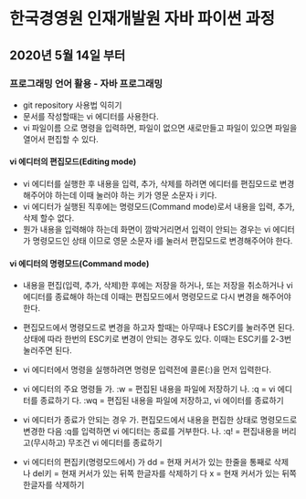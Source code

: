 # 한국경영원 인재개발원 자바 파이썬 과정

## 2020년 5월 14일 부터

### 프로그래밍 언어 활용 - 자바 프로그래밍

* git repository 사용법 익히기
* 문서를 작성할때는 vi 에디터를 사용한다.
* vi 파일이름 으로 명령을 입력하면, 파일이 없으면 새로만들고 파일이 있으면 파일을 열어서 편집할 수 있다.

#### vi 에디터의 편집모드(Editing mode)
* vi 에디터를 실행한 후 내용을 입력, 추가, 삭제를 하려면 에디터를 편집모드로 변경해주어야 하는데 이때 눌러야 하는 키가 영문 소문자 i 키다.
* vi 에디터가 실행된 직후에는 명령모드(Command mode)로서 내용을 입력, 추가, 삭제 할수 없다.
* 뭔가 내용을 입력해야 하는데 화면이 깜박거리면서 입력이 안되는 경우는 vi 에디터가 명령모드인 상태 이므로 영문 소문자 i를 눌러서 편집모드로 변경해주어야 한다.

#### vi 에디터의 명령모드(Command mode)
* 내용을 편집(입력, 추가, 삭제)한 후에는 저장을 하거나, 또는 저장을 취소하거나 vi 에디터를 종료해야 하는데 이때는 편집모드에서 명령모드로 다시 변경을 해주어야 한다.
* 편집모드에서 명령모드로 변경을 하고자 할때는 아무때나 ESC키를 눌러주면 된다. 상태에 따라 한번의 ESC키로 변경이 안되는 경우도 있다. 이때는 ESC키를 2-3번 눌러주면 된다.

* vi 에디터에서 명령을 실행하려면 명령문 입력전에 콜론(:)을 먼저 입력한다. 

* vi 에디터의 주요 명령들
가. :w    = 편집된 내용을 파일에 저장하기
나. :q    = vi 에디터를 종료하기
다. :wq   = 편집된 내용을 파일에 저장하고, vi 에이터를 종료하기

* vi 에디터가 종료가 안되는 경우
가. 편집모드에서 내용을 편집한 상태로 명령모드로 변경한 다음 :q를 입력하면 vi 에디터는 종료를 거부한다.
나. :q!   = 편집내용을 버리고(무시하고) 무조건 vi 에디터를 종료하기

* vi 에디터의 편집키(명령모드에서)
가 dd     = 현재 커서가 있는 한줄을 통째로 삭제
나 del키  = 현재 커서가 있는 뒤쪽 한글자를 삭제하기
다 x      = 현재 커서가 있는 뒤쪽 한글자를 삭제하기
